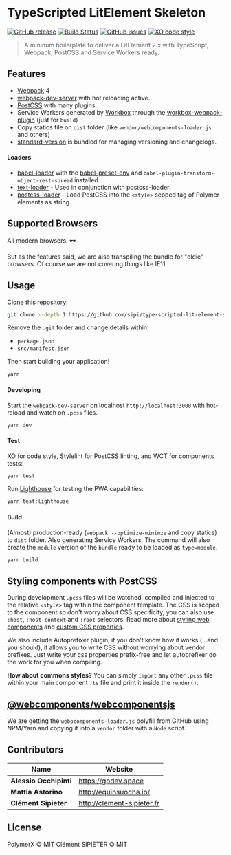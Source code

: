 # TypeScripted LitElement Skeleton

[![GitHub release](https://img.shields.io/github/release/sipi/type-scripted-lit-element-skeleton.svg?style=flat-square)](https://github.com/sipi/type-scripted-lit-element-skeleton)
[![Build Status](https://travis-ci.org/sipi/type-scripted-lit-element-skeleton.svg?style=flat-square&branch=master)](https://travis-ci.org/sipi/type-scripted-lit-element-skeleton)
[![GitHub issues](https://img.shields.io/github/issues/sipi/type-scripted-lit-element-skeleton.svg?style=flat-square)](https://github.com/sipi/type-scripted-lit-element-skeleton/issues)
[![XO code style](https://img.shields.io/badge/code_style-XO-5ed9c7.svg?style=flat-square)](https://github.com/sindresorhus/xo)

> A mininum boilerplate to deliver a LitElement 2.x with TypeScript, Webpack, PostCSS and Service Workers ready.

## Features

* [Webpack](https://webpack.js.org/) 4
* [webpack-dev-server](https://github.com/webpack/webpack-dev-server) with hot reloading active.
* [PostCSS](http://postcss.org/) with many plugins.
* Service Workers generated by [Workbox](https://workboxjs.org/) through the [workbox-webpack-plugin](https://www.npmjs.com/package/workbox-webpack-plugin) (just for `build`)
* Copy statics file on `dist` folder (like `vendor/webcomponents-loader.js` and others)
* [standard-version](https://github.com/conventional-changelog/standard-version) is bundled for managing versioning and changelogs.

#### Loaders

* [babel-loader](https://github.com/babel/babel-loader) with the [babel-preset-env](https://github.com/babel/babel-preset-env) and `babel-plugin-transform-object-rest-spread` installed.
* [text-loader](https://github.com/dfenstermaker/text-loader) - Used in conjunction with postcss-loader.
* [postcss-loader](https://github.com/postcss/postcss-loader) - Load PostCSS into the `<style>` scoped tag of Polymer elements as string.


## Supported Browsers

All modern browsers. 🕶

But as the features said, we are also transpiling the bundle for "oldie" browsers. Of course we are not covering things like IE11.

## Usage

Clone this repository:

```bash
git clone --depth 1 https://github.com/sipi/type-scripted-lit-element-skeleton [your-app-name]
```

Remove the `.git` folder and change details within:

* `package.json`
* `src/manifest.json`

Then start building your application!

```bash
yarn
```

#### Developing

Start the `webpack-dev-server` on localhost `http://localhost:3000` with hot-reload and watch on `.pcss` files.

```bash
yarn dev
```

#### Test

XO for code style, Stylelint for PostCSS linting, and WCT for components tests:

```bash
yarn test
```

Run [Lighthouse](https://github.com/GoogleChrome/lighthouse) for testing the PWA capabilities:

```bash
yarn test:lighthouse
```

#### Build

(Almost) production-ready (`webpack --optimize-minimze` and copy statics) to `dist` folder. Also generating Service Workers. The command will also create the `module` version of the `bundle` ready to be loaded as `type=module`.

```bash
yarn build
```


## Styling components with PostCSS

During development `.pcss` files will be watched, compiled and injected to the relative `<style>` tag within the component template. The CSS is scoped to the component so don't worry about CSS specificity, you can also use `:host`, `:host-context` and `:root` selectors. Read more about [styling web components](https://www.polymer-project.org/2.0/docs/devguide/style-shadow-dom) and [custom CSS properties](https://www.polymer-project.org/2.0/docs/devguide/custom-css-properties).

We also include Autoprefixer plugin, if you don't know how it works (...and you should), it allows you to write CSS without worrying about vendor prefixes. Just write your css properties prefix-free and let autoprefixer do the work for you when compiling.

**How about commons styles?**
You can simply `import` any other `.pcss` file within your main component `.ts` file and print it inside the `render()`.


## [**@webcomponents/webcomponentsjs**](https://github.com/webcomponents/webcomponentsjs)

We are getting the `webpcomponents-loader.js` polyfill from GitHub using NPM/Yarn and copying it into a `vendor` folder with a `Node` script.


## Contributors

| Name                      | Website                      |
| ------------------------- | -----------------------------|
| **Alessio Occhipinti**    | <https://godev.space>        |
| **Mattia Astorino**       | <http://equinsuocha.io/>     |
| **Clément Sipieter**      | <http://clement-sipieter.fr> |   


## License

PolymerX © MIT
Clément SIPIETER © MIT

